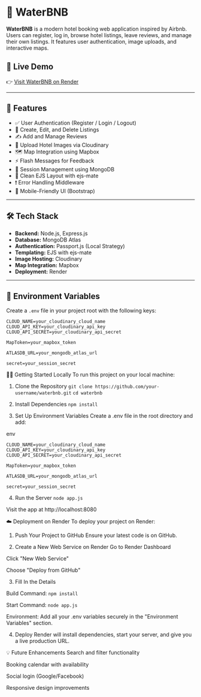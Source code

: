 # 🌊 WaterBNB

**WaterBNB** is a modern hotel booking web application inspired by Airbnb. Users can register, log in, browse hotel listings, leave reviews, and manage their own listings. It features user authentication, image uploads, and interactive maps.

## 🚀 Live Demo

👉 [Visit WaterBNB on Render](https://waterbnb-j6kk.onrender.com)

---

## 📸 Features

- ✅ User Authentication (Register / Login / Logout)
- 🏨 Create, Edit, and Delete Listings
- ✍️ Add and Manage Reviews
- 📸 Upload Hotel Images via Cloudinary
- 🗺️ Map Integration using Mapbox
- ⚡ Flash Messages for Feedback
- 🧠 Session Management using MongoDB
- 🧱 Clean EJS Layout with ejs-mate
- ❗ Error Handling Middleware
- 📱 Mobile-Friendly UI (Bootstrap)

---

## 🛠️ Tech Stack

- **Backend:** Node.js, Express.js
- **Database:** MongoDB Atlas
- **Authentication:** Passport.js (Local Strategy)
- **Templating:** EJS with ejs-mate
- **Image Hosting:** Cloudinary
- **Map Integration:** Mapbox
- **Deployment:** Render

---

## 🔐 Environment Variables

Create a `.env` file in your project root with the following keys:

```env
CLOUD_NAME=your_cloudinary_cloud_name
CLOUD_API_KEY=your_cloudinary_api_key
CLOUD_API_SECRET=your_cloudinary_api_secret

MapToken=your_mapbox_token

ATLASDB_URL=your_mongodb_atlas_url

secret=your_session_secret
```
🧑‍💻 Getting Started Locally
To run this project on your local machine:

1. Clone the Repository
```git clone https://github.com/your-username/waterbnb.git```
```cd waterbnb```

3. Install Dependencies
```npm install```

5. Set Up Environment Variables
Create a .env file in the root directory and add:

env
```
CLOUD_NAME=your_cloudinary_cloud_name
CLOUD_API_KEY=your_cloudinary_api_key
CLOUD_API_SECRET=your_cloudinary_api_secret

MapToken=your_mapbox_token

ATLASDB_URL=your_mongodb_atlas_url

secret=your_session_secret
```


4. Run the Server
```node app.js```

Visit the app at http://localhost:8080




☁️ Deployment on Render
To deploy your project on Render:

1. Push Your Project to GitHub
Ensure your latest code is on GitHub.

2. Create a New Web Service on Render
Go to Render Dashboard

Click "New Web Service"

Choose "Deploy from GitHub"

3. Fill In the Details
   
Build Command:
```npm install```

Start Command:
```node app.js```

Environment:
Add all your .env variables securely in the "Environment Variables" section.

4. Deploy
Render will install dependencies, start your server, and give you a live production URL.

💡 Future Enhancements
Search and filter functionality

Booking calendar with availability

Social login (Google/Facebook)

Responsive design improvements


